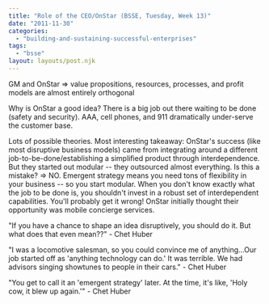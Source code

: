 ```yaml
---
title: "Role of the CEO/OnStar (BSSE, Tuesday, Week 13)"
date: "2011-11-30"
categories: 
  - "building-and-sustaining-successful-enterprises"
tags: 
  - "bsse"
layout: layouts/post.njk
---
```


GM and OnStar => value propositions, resources, processes, and profit models are almost entirely orthogonal

Why is OnStar a good idea? There is a big job out there waiting to be done (safety and security). AAA, cell phones, and 911 dramatically under-serve the customer base.

Lots of possible theories. Most interesting takeaway: OnStar's success (like most disruptive business models) came from integrating around a different job-to-be-done/establishing a simplified product through interdependence. But they started out modular -- they outsourced almost everything. Is this a mistake? => NO. Emergent strategy means you need tons of flexibility in your business -- so you start modular. When you don't know exactly what the job to be done is, you shouldn't invest in a robust set of interdependent capabilities. You'll probably get it wrong! OnStar initially thought their opportunity was mobile concierge services.

"If you have a chance to shape an idea disruptively, you should do it. But what does that even mean??" - Chet Huber

"I was a locomotive salesman, so you could convince me of anything...Our job started off as 'anything technology can do.' It was terrible. We had advisors singing showtunes to people in their cars." - Chet Huber

"You get to call it an 'emergent strategy' later. At the time, it's like, 'Holy cow, it blew up again.'" - Chet Huber
